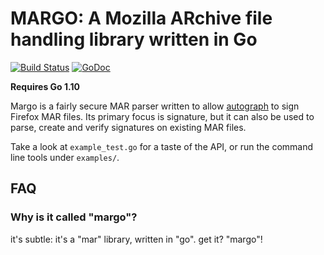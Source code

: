 # MARGO: A Mozilla ARchive file handling library written in Go

[![Build Status](https://travis-ci.org/mozilla-services/margo.svg?branch=master)](https://travis-ci.org/mozilla-services/margo)
[![GoDoc](https://godoc.org/go.mozilla.org/mar?status.svg)](https://godoc.org/go.mozilla.org/mar) 

**Requires Go 1.10**

Margo is a fairly secure MAR parser written to allow
[autograph](https://github.com/mozilla-services/autograph) to sign Firefox
MAR files. Its primary focus is signature, but it can also be used to parse,
create and verify signatures on existing MAR files.

Take a look at `example_test.go` for a taste of the API, or run the command line
tools under `examples/`.

## FAQ
### Why is it called "margo"?
it's subtle: it's a "mar" library, written in "go". get it? "margo"!
